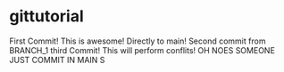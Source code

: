 # gittutorial


First Commit! This is awesome! Directly to main!
Second commit from BRANCH_1
third Commit! This will perform conflits!
OH NOES SOMEONE JUST COMMIT IN MAIN
S
